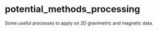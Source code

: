 # potential_methods_processing
Some useful processes to apply on 2D gravimetric and magnetic data. 
